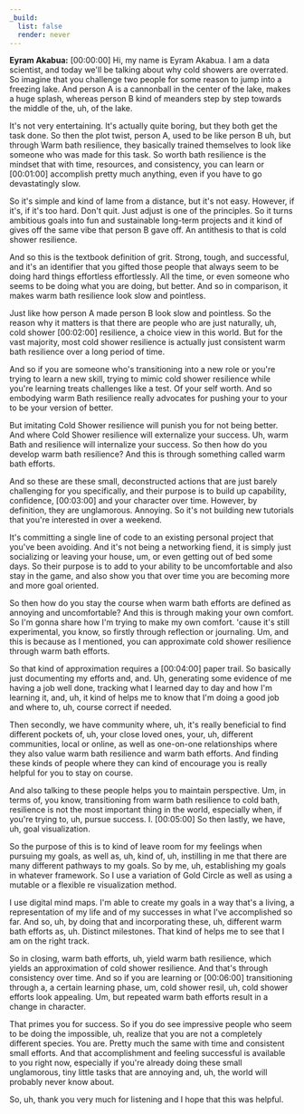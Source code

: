 ```yaml
---
_build:
  list: false
  render: never
---
```


**Eyram Akabua:** [00:00:00] Hi, my name is Eyram Akabua. I am a data scientist, and today we'll be talking about why cold showers are overrated. So imagine that you challenge two people for some reason to jump into a freezing lake. And person A is a cannonball in the center of the lake, makes a huge splash, whereas person B kind of meanders step by step towards the middle of the, uh, of the lake.

It's not very entertaining. It's actually quite boring, but they both get the task done. So then the plot twist, person A, used to be like person B uh, but through Warm bath resilience, they basically trained themselves to look like someone who was made for this task. So worth bath resilience is the mindset that with time, resources, and consistency, you can learn or [00:01:00] accomplish pretty much anything, even if you have to go devastatingly slow.

So it's simple and kind of lame from a distance, but it's not easy. However, if it's, if it's too hard. Don't quit. Just adjust is one of the principles. So it turns ambitious goals into fun and sustainable long-term projects and it kind of gives off the same vibe that person B gave off. An antithesis to that is cold shower resilience.

And so this is the textbook definition of grit. Strong, tough, and successful, and it's an identifier that you gifted those people that always seem to be doing hard things effortless effortlessly. All the time, or even someone who seems to be doing what you are doing, but better. And so in comparison, it makes warm bath resilience look slow and pointless.

Just like how person A made person B look slow and pointless. So the reason why it matters is that there are people who are just naturally, uh, cold shower [00:02:00] resilience, a choice view in this world. But for the vast majority, most cold shower resilience is actually just consistent warm bath resilience over a long period of time.

And so if you are someone who's transitioning into a new role or you're trying to learn a new skill, trying to mimic cold shower resilience while you're learning treats challenges like a test. Of your self worth. And so embodying warm Bath resilience really advocates for pushing your to your to be your version of better.

But imitating Cold Shower resilience will punish you for not being better. And where Cold Shower resilience will externalize your success. Uh, warm Bath and resilience will internalize your success. So then how do you develop warm bath resilience? And this is through something called warm bath efforts.

And so these are these small, deconstructed actions that are just barely challenging for you specifically, and their purpose is to build up capability, confidence, [00:03:00] and your character over time. However, by definition, they are unglamorous. Annoying. So it's not building new tutorials that you're interested in over a weekend.

It's committing a single line of code to an existing personal project that you've been avoiding. And it's not being a networking fiend, it is simply just socializing or leaving your house, um, or even getting out of bed some days. So their purpose is to add to your ability to be uncomfortable and also stay in the game, and also show you that over time you are becoming more and more goal oriented.

So then how do you stay the course when warm bath efforts are defined as annoying and uncomfortable? And this is through making your own comfort. So I'm gonna share how I'm trying to make my own comfort. 'cause it's still experimental, you know, so firstly through reflection or journaling. Um, and this is because as I mentioned, you can approximate cold shower resilience through warm bath efforts.

So that kind of approximation requires a [00:04:00] paper trail. So basically just documenting my efforts and, and. Uh, generating some evidence of me having a job well done, tracking what I learned day to day and how I'm learning it, and, uh, it kind of helps me to know that I'm doing a good job and where to, uh, course correct if needed.

Then secondly, we have community where, uh, it's really beneficial to find different pockets of, uh, your close loved ones, your, uh, different communities, local or online, as well as one-on-one relationships where they also value warm bath resilience and warm bath efforts. And finding these kinds of people where they can kind of encourage you is really helpful for you to stay on course.

And also talking to these people helps you to maintain perspective. Um, in terms of, you know, transitioning from warm bath resilience to cold bath, resilience is not the most important thing in the world, especially when, if you're trying to, uh, pursue success. I. [00:05:00] So then lastly, we have, uh, goal visualization.

So the purpose of this is to kind of leave room for my feelings when pursuing my goals, as well as, uh, kind of, uh, instilling in me that there are many different pathways to my goals. So by me, uh, establishing my goals in whatever framework. So I use a variation of Gold Circle as well as using a mutable or a flexible re visualization method.

I use digital mind maps. I'm able to create my goals in a way that's a living, a representation of my life and of my successes in what I've accomplished so far. And so, uh, by doing that and incorporating these, uh, different warm bath efforts as, uh. Distinct milestones. That kind of helps me to see that I am on the right track.

So in closing, warm bath efforts, uh, yield warm bath resilience, which yields an approximation of cold shower resilience. And that's through consistency over time. And so if you are learning or [00:06:00] transitioning through a, a certain learning phase, um, cold shower resil, uh, cold shower efforts look appealing. Um, but repeated warm bath efforts result in a change in character.

That primes you for success. So if you do see impressive people who seem to be doing the impossible, uh, realize that you are not a completely different species. You are. Pretty much the same with time and consistent small efforts. And that accomplishment and feeling successful is available to you right now, especially if you're already doing these small unglamorous, tiny little tasks that are annoying and, uh, the world will probably never know about.

So, uh, thank you very much for listening and I hope that this was helpful.